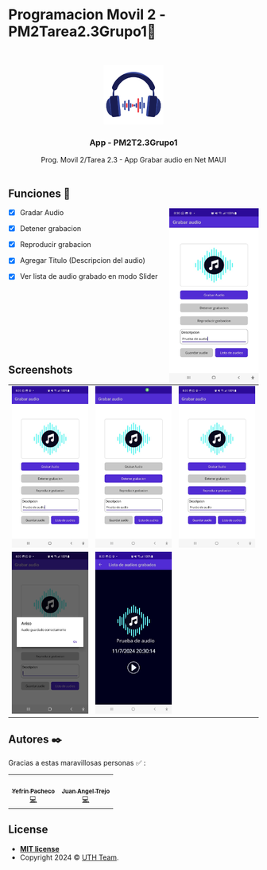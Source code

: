 # Programacion Movil 2 -PM2Tarea2.3Grupo1📱

<br />
<p align="center">
  <a href="#">
    <img src="images/icono.png" width="120px" alt="Logo">
  </a>

<h3 align="center">App - PM2T2.3Grupo1</h3>

  <p align="center">
    Prog. Movil 2/Tarea 2.3 - App Grabar audio en Net MAUI
    <br />
    <br />
  </p>
</p>


## Funciones 📱
<img src="images/1.jpg" width="180" height="350px" align="right" hspace="0" />

- [x] Gradar Audio
- [x] Detener grabacion
- [x] Reproducir grabacion
- [x] Agregar Titulo (Descripcion del audio)
- [x] Ver lista de audio grabado en modo Slider
<br><br><br><br><br><br><br><br><br>



## Screenshots

<table>
  	<tr>
	<td align="center"><img src="images/1.jpg" /></td>
	<td align="center"><img src="images/2.jpg" /></td>
	<td align="center"><img src="images/3.jpg" /></td>
	</tr>
 	<tr>
	<td align="center"><img src="images/4.jpg" /></td>
	<td align="center"><img src="images/5.jpg" /></td>	
	</tr>
</td>
	  

</table>


## Autores ✒️

Gracias a estas maravillosas personas ✅ :

<table>
  <tr>
    <td align="center"><a href="https://github.com/yefrinp"><img src="https://avatars.githubusercontent.com/u/37988731?v=4" width="100px;" alt=""/><br /><sub><b>Yefrin Pacheco</b></sub></a><br /><a href="https://github.com/yefrinp" title="Code">💻</a></td>		
    <td align="center"><a href="https://github.com/ATrejo98"><img src="https://avatars.githubusercontent.com/u/119873227?v=4" width="100px;" alt=""/><br /><sub><b>Juan Angel Trejo</b></sub></a><br /><a href="https://github.com/ATrejo98" title="Code">💻</a></td>
    
</table>

## License

- **[MIT license](http://opensource.org/licenses/mit-license.php)**
- Copyright 2024 © <a href="#" >UTH Team</a>.

